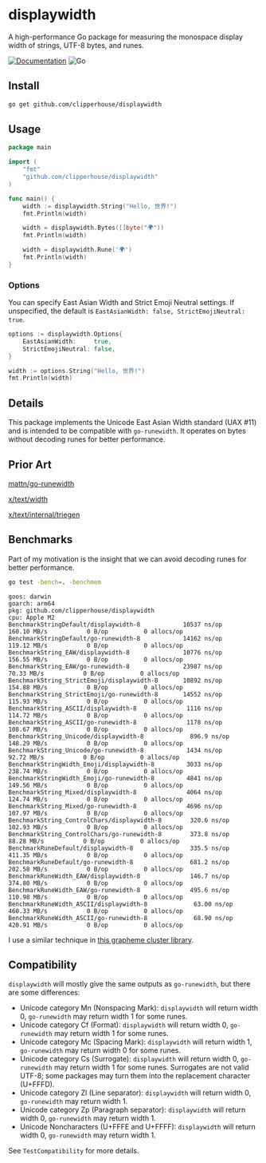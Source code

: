 # displaywidth

A high-performance Go package for measuring the monospace display width of strings, UTF-8 bytes, and runes.

[![Documentation](https://pkg.go.dev/badge/github.com/clipperhouse/displaywidth.svg)](https://pkg.go.dev/github.com/clipperhouse/displaywidth)
![Go](https://github.com/clipperhouse/displaywidth/actions/workflows/gotest.yml/badge.svg)

## Install
```bash
go get github.com/clipperhouse/displaywidth
```

## Usage

```go
package main

import (
    "fmt"
    "github.com/clipperhouse/displaywidth"
)

func main() {
    width := displaywidth.String("Hello, 世界!")
    fmt.Println(width)

    width = displaywidth.Bytes([]byte("🌍"))
    fmt.Println(width)

    width = displaywidth.Rune('🌍')
    fmt.Println(width)
}
```

### Options

You can specify East Asian Width and Strict Emoji Neutral settings. If
unspecified, the default is `EastAsianWidth: false, StrictEmojiNeutral: true`.

```go
options := displaywidth.Options{
    EastAsianWidth:     true,
    StrictEmojiNeutral: false,
}

width := options.String("Hello, 世界!")
fmt.Println(width)
```

## Details

This package implements the Unicode East Asian Width standard (UAX #11) and is
intended to be compatible with `go-runewidth`. It operates on bytes without
decoding runes for better performance.

## Prior Art

[mattn/go-runewidth](https://github.com/mattn/go-runewidth)

[x/text/width](https://pkg.go.dev/golang.org/x/text/width)

[x/text/internal/triegen](https://pkg.go.dev/golang.org/x/text/internal/triegen)

## Benchmarks

Part of my motivation is the insight that we can avoid decoding runes for better performance.

```bash
go test -bench=. -benchmem
```

```
goos: darwin
goarch: arm64
pkg: github.com/clipperhouse/displaywidth
cpu: Apple M2
BenchmarkStringDefault/displaywidth-8      	     10537 ns/op	     160.10 MB/s	       0 B/op	       0 allocs/op
BenchmarkStringDefault/go-runewidth-8      	     14162 ns/op	     119.12 MB/s	       0 B/op	       0 allocs/op
BenchmarkString_EAW/displaywidth-8         	     10776 ns/op	     156.55 MB/s	       0 B/op	       0 allocs/op
BenchmarkString_EAW/go-runewidth-8         	     23987 ns/op	      70.33 MB/s	       0 B/op	       0 allocs/op
BenchmarkString_StrictEmoji/displaywidth-8 	     10892 ns/op	     154.88 MB/s	       0 B/op	       0 allocs/op
BenchmarkString_StrictEmoji/go-runewidth-8 	     14552 ns/op	     115.93 MB/s	       0 B/op	       0 allocs/op
BenchmarkString_ASCII/displaywidth-8       	      1116 ns/op	     114.72 MB/s	       0 B/op	       0 allocs/op
BenchmarkString_ASCII/go-runewidth-8       	      1178 ns/op	     108.67 MB/s	       0 B/op	       0 allocs/op
BenchmarkString_Unicode/displaywidth-8     	       896.9 ns/op	     148.29 MB/s	       0 B/op	       0 allocs/op
BenchmarkString_Unicode/go-runewidth-8     	      1434 ns/op	      92.72 MB/s	       0 B/op	       0 allocs/op
BenchmarkStringWidth_Emoji/displaywidth-8  	      3033 ns/op	     238.74 MB/s	       0 B/op	       0 allocs/op
BenchmarkStringWidth_Emoji/go-runewidth-8  	      4841 ns/op	     149.56 MB/s	       0 B/op	       0 allocs/op
BenchmarkString_Mixed/displaywidth-8       	      4064 ns/op	     124.74 MB/s	       0 B/op	       0 allocs/op
BenchmarkString_Mixed/go-runewidth-8       	      4696 ns/op	     107.97 MB/s	       0 B/op	       0 allocs/op
BenchmarkString_ControlChars/displaywidth-8	       320.6 ns/op	     102.93 MB/s	       0 B/op	       0 allocs/op
BenchmarkString_ControlChars/go-runewidth-8	       373.8 ns/op	      88.28 MB/s	       0 B/op	       0 allocs/op
BenchmarkRuneDefault/displaywidth-8        	       335.5 ns/op	     411.35 MB/s	       0 B/op	       0 allocs/op
BenchmarkRuneDefault/go-runewidth-8        	       681.2 ns/op	     202.58 MB/s	       0 B/op	       0 allocs/op
BenchmarkRuneWidth_EAW/displaywidth-8      	       146.7 ns/op	     374.80 MB/s	       0 B/op	       0 allocs/op
BenchmarkRuneWidth_EAW/go-runewidth-8      	       495.6 ns/op	     110.98 MB/s	       0 B/op	       0 allocs/op
BenchmarkRuneWidth_ASCII/displaywidth-8    	        63.00 ns/op	     460.33 MB/s	       0 B/op	       0 allocs/op
BenchmarkRuneWidth_ASCII/go-runewidth-8    	        68.90 ns/op	     420.91 MB/s	       0 B/op	       0 allocs/op
```

I use a similar technique in [this grapheme cluster library](https://github.com/clipperhouse/uax29).

## Compatibility

`displaywidth` will mostly give the same outputs as `go-runewidth`, but there are some differences:

- Unicode category Mn (Nonspacing Mark): `displaywidth` will return width 0, `go-runewidth` may return width 1 for some runes.
- Unicode category Cf (Format): `displaywidth` will return width 0, `go-runewidth` may return width 1 for some runes.
- Unicode category Mc (Spacing Mark): `displaywidth` will return width 1, `go-runewidth` may return width 0 for some runes.
- Unicode category Cs (Surrogate): `displaywidth` will return width 0, `go-runewidth` may return width 1 for some runes. Surrogates are not valid UTF-8; some packages may turn them into the replacement character (U+FFFD).
- Unicode category Zl (Line separator): `displaywidth` will return width 0, `go-runewidth` may return width 1.
- Unicode category Zp (Paragraph separator): `displaywidth` will return width 0, `go-runewidth` may return width 1.
- Unicode Noncharacters (U+FFFE and U+FFFF): `displaywidth` will return width 0, `go-runewidth` may return width 1.

See `TestCompatibility` for more details.

